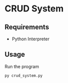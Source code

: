 # CRUD System
## Requirements
- Python Interpreter

## Usage
Run the program
```
py crud_system.py
```
